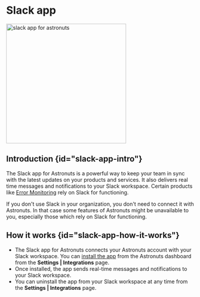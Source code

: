 # Slack app

<img src="slack-app-verification.png" alt="slack app for astronuts" border-effect="line" width="321" 
thumbnail="true"/>

## Introduction {id="slack-app-intro"}

The Slack app for Astronuts is a powerful way
to keep your team in sync with the latest updates on your products and services.
It also delivers real time messages and notifications to your Slack workspace.
Certain products like [Error Monitoring](Error-monitoring.md) rely on Slack for functioning.

If you don't use Slack in your organization, you don't need to connect it with Astronuts.
In that case some features of Astronuts might be unavailable to you,
especially those which rely on Slack for functioning.

## How it works {id="slack-app-how-it-works"}

* The Slack app for Astronuts connects your Astronuts account with your Slack workspace. You can [install the app](Connect-Slack.md) from the Astronuts dashboard from the **Settings | Integrations** page.
* Once installed, the app sends real-time messages and notifications to your Slack workspace.
* You can uninstall the app from your Slack workspace at any time from the **Settings | Integrations** page.

